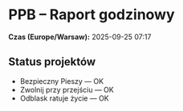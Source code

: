 # PPB – Raport godzinowy
**Czas (Europe/Warsaw):** 2025-09-25 07:17

## Status projektów
- Bezpieczny Pieszy — OK
- Zwolnij przy przejściu — OK
- Odblask ratuje życie — OK

